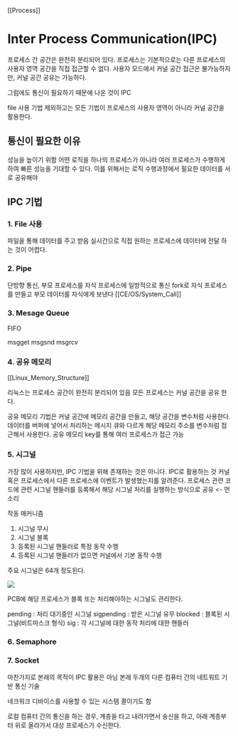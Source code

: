 [[Process]]

# Inter Process Communication(IPC)

프로세스 간 공간은 완전히 분리되어 있다.
프로세스는 기본적으로는 다른 프로세스의 사용자 영역 공간을 직접 접근할 수 없다.
사용자 모드에서 커널 공간 접근은 불가능하지만, 커널 공간 공유는 가능하다.

그럼에도 통신이 필요하기 때문에 나온 것이 IPC

file 사용 기법 제외하고는 모든 기법이 프로세스의 사용자 영역이 아니라 커널 공간을 활용한다.

## 통신이 필요한 이유
성능을 높이기 위함
어떤 로직을 하나의 프로세스가 아니라 여러 프로세스가 수행하게 하여 빠른 성능을 기대할 수 있다.
이를 위해서는 로직 수행과정에서 필요한 데이터를 서로 공유해야

## IPC 기법

### 1. File 사용
파일을 통해 데이터를 주고 받음
실시간으로 직접 원하는 프로세스에 데이터에 전달 하는 것이 어렵다.

### 2. Pipe
단방향 통신, 부모 프로세스를 자식 프로세스에 일방적으로 통신
fork로 자식 프로세스를 만들고 부모 데이터를 자식에게 보낸다
[[CE/OS/System_Call]]

### 3. Mesage Queue
FIFO

msgget
msgsnd
msgrcv

### 4. 공유 메모리
[[Linux_Memory_Structure]]

리눅스는 프로세스 공간이 완전히 분리되어 있음
모든 프로세스는 커널 공간을 공유 한다.

공유 메모리 기법은 커널 공간에 메모리 공간을 만들고, 해당 공간을 변수처럼 사용한다. 
데이터를 버퍼에 넣어서 처리하는 메시지 큐와 다르게 해당 메모리 주소를 변수처럼 접근해서 사용한다.
공유 메모리 key를 통해 여러 프로세스가 접근 가능

### 5. 시그널
가장 많이 사용하지만, IPC 기법을 위해 존재하는 것은 아니다. IPC로 활용하는 것
커널 혹은 프로세스에서 다른 프로세스에 이벤트가 발생했는지를 알려준다. 
프로세스 관련 코드에 관련 시그널 핸들러를 등록해서 해당 시그널 처리를 실행하는 방식으로 공유 <- 먼소리

작동 매커니즘
1. 시그널 무시
2. 시그널 블록
3. 등록된 시그널 핸들러로 특정 동작 수행
4. 등록된 시그널 핸들러가 없으면 커널에서 기본 동작 수행

주요 시그널은 64개 정도된다.

![](https://i.imgur.com/VcAWlmW.png)

PCB에 해당 프로세스가 블록 또는 처리해야하는 시그널도 관리한다.

pending : 처리 대기중인 시그널
sigpending : 받은 시그널 유무
blocked : 블록된 시그널(비트마스크 형식)
sig : 각 시그널에 대한 동작 처리에 대한 핸들러

### 6. Semaphore


### 7. Socket
마찬가지로 본래의 목적이 IPC 활용은 아님
본래 두개의 다른 컴퓨터 간의 네트워트 기반 통신 기술

네크워크 디바이스를 사용할 수 있는 시스템 콜이기도 함

로컬 컴퓨터 간의 통신을 하는 경우, 계층을 타고 내려가면서 송신을 하고, 아래 계층부터 위로 올라가서 대상 프로세스가 수신한다.